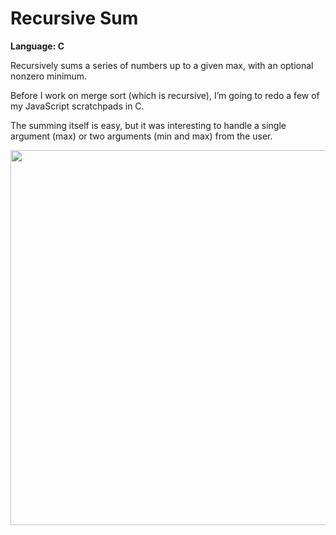 # Recursive Sum
<strong>Language: C</strong>

Recursively sums a series of numbers up to a given max, with an optional nonzero minimum.

Before I work on merge sort (which is recursive), I’m going to redo a few of my JavaScript scratchpads in C.

The summing itself is easy, but it was interesting to handle a single argument (max) or two arguments (min and max) from the user. 

<img src ="http://41.media.tumblr.com/3c71a182b3d29f3f2d1663ecd33fc0e5/tumblr_inline_nvnxjkAsmm1tvc5hi_1280.png" height="600">
